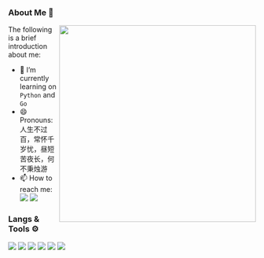 ### About Me 👋


 <img align="right" src="https://github-readme-stats.vercel.app/api?username=qianmianyao&show_icons=true&hide_border=true&icon_color=DB7093&title_color=DB7093" width="400px" />

The following is a brief introduction about me:

- 🔭 I’m currently learning on `Python` and `Go`
- 😄 Pronouns: 人生不过百，常怀千岁忧，昼短苦夜长，何不秉烛游
- 📫 How to reach me: 
[![](https://img.shields.io/badge/-Email-D14836?style=flat-square&logo=gmail&logoColor=white)](mailto:zp1998421@gmail.com)
[![](https://img.shields.io/badge/-Telegram-444?style=flat-square&logo=telegram&logoColor=white)](https://t.me/KOMOKEE)

### Langs & Tools ⚙
![](https://img.shields.io/badge/-Golang-7ed5ea?style=flat-square&logo=Go&labelColor=04abd7&logoColor=white)
![](https://img.shields.io/badge/-Python-1D415E?style=flat-square&logo=Python&labelColor=3772A2&logoColor=FFDA4C)
![](https://img.shields.io/badge/Windows-11-2376bc?style=flat-square&logo=windows&logoColor=ffffff)
![](https://img.shields.io/badge/MacOS-000000?style=flat-square&logo=apple&logoColor=ffffff)
![](https://img.shields.io/badge/VS%20Code-blue?style=flat-square&logo=visual-studio-code&logoColor=ffffff)
![](https://img.shields.io/badge/Jetbrains-000000?style=flat-square&logo=jetbrains&logoColor=ffffff)
